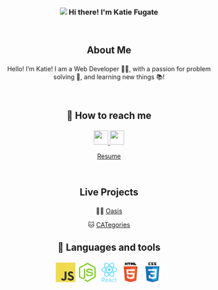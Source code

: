 ### <p align='center' ><img src="https://raw.githubusercontent.com/MartinHeinz/MartinHeinz/master/wave.gif" width="30px"> Hi there! I'm Katie Fugate </p>

&nbsp;  

## <p align='center'>About Me</p>

<p align='center'>Hello! I’m Katie! I am a Web Developer 👩‍💻, with a passion for problem solving 🧩, and learning new things 📚!</p>
&nbsp;  

## <p align='center'>💬 How to reach me </p>
<p align='center'>
  <a href='https://www.linkedin.com/in/katie-fugate/'>
    <img height="32" width="32" src="https://image.flaticon.com/icons/png/512/174/174857.png" />
  </a>
  <a href='mailto:katiiierochelle@yahoo.com'>
    <img height="32" width="32" src="https://i.pinimg.com/originals/8f/c3/7b/8fc37b74b608a622588fbaa361485f32.png" />
  </a>
 </p>
 
 <p align='center'><a href='https://drive.google.com/file/d/1FaQaaR2PlA_ITLF8cooqOcP_IfxUwkI6/view?usp=sharing'>Resume</a></p>
 &nbsp;  
 
 ## <p align='center'>Live Projects</p>
 <p align='center'>🏊‍♀️ <a href="https://swim-oasis.herokuapp.com/#">Oasis</a></p>
 
 <p align='center'>🐱 <a align='center' href='https://katiefugate.github.io/CATegories/'>CATegories</a></p>

##  <p align='center'>🧰 Languages and tools </p>
<p align='center'>
<img height="45" width="45" src="https://github.com/devicons/devicon/blob/master/icons/javascript/javascript-original.svg" /> <img width="45" src="https://github.com/devicons/devicon/blob/master/icons/nodejs/nodejs-original.svg" /> <img height="45" width="45" src="https://github.com/devicons/devicon/blob/master/icons/react/react-original-wordmark.svg" /> <img height="45" width="45" src="https://github.com/devicons/devicon/blob/master/icons/html5/html5-original-wordmark.svg" /> <img height="45" width="45" src="https://github.com/devicons/devicon/blob/master/icons/css3/css3-original-wordmark.svg" /> </p>





<!--
**katiefugate/katiefugate** is a ✨ _special_ ✨ repository because its `README.md` (this file) appears on your GitHub profile.

Here are some ideas to get you started:

- 🔭 I’m currently working on ...
- 🌱 I’m currently learning ...
- 👯 I’m looking to collaborate on ...
- 🤔 I’m looking for help with ...
- 💬 Ask me about ...
- 📫 How to reach me: ...
- 😄 Pronouns: ...
- ⚡ Fun fact: ...
-->

